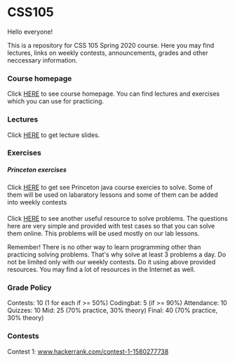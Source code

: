 # CSS105
Hello everyone!

This is a repository for CSS 105 Spring 2020 course. Here you may find lectures, links on weekly contests, announcements, grades and other neccessary information.

### Course homepage
Click [HERE](https://introcs.cs.princeton.edu/java/home/) to see course homepage. You can find lectures and exercises which you can use for practicing. 

### Lectures
Click [HERE](https://introcs.cs.princeton.edu/java/lectures/) to get lecture slides. 

### Exercises
##### Princeton exercises
Click [HERE](https://introcs.cs.princeton.edu/java/10elements/) to get see Princeton java course exercies to solve. Some of them will be used on labaratory lessons and some of them can be added into weekly contests 

#### 
Click [HERE](https://codingbat.com/java) to see another useful resource to solve problems. The questions here are very simple and provided with test cases so that you can solve them online. This problems will be used mostly on our lab lessons.

Remember! There is no other way to learn programming other than practicing solving problems. That's why solve at least 3 problems a day. Do not be limited only with our weekly contests. Do it using above provided resources. You may find a lot of resources in the Internet as well.

### Grade Policy
Contests: 10 (1 for each if >= 50%)
Codingbat: 5 (if >= 90%)
Attendance: 10
Quizzes: 10
Mid: 25 (70% practice, 30% theory)
Final: 40 (70% practice, 30% theory)


### Contests
Contest 1: www.hackerrank.com/contest-1-1580277738
